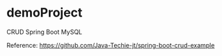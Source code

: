 # demoProject

CRUD Spring Boot MySQL

Reference:
https://github.com/Java-Techie-jt/spring-boot-crud-example
